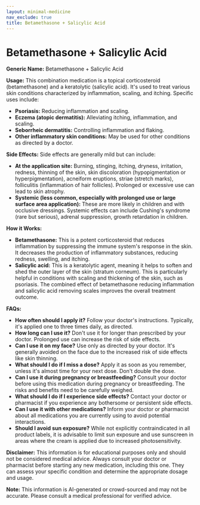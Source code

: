 ```yaml
---
layout: minimal-medicine
nav_exclude: true
title: Betamethasone + Salicylic Acid
---
```


# Betamethasone + Salicylic Acid

**Generic Name:** Betamethasone + Salicylic Acid

**Usage:**  This combination medication is a topical corticosteroid (betamethasone) and a keratolytic (salicylic acid). It's used to treat various skin conditions characterized by inflammation, scaling, and itching.  Specific uses include:

* **Psoriasis:** Reducing inflammation and scaling.
* **Eczema (atopic dermatitis):**  Alleviating itching, inflammation, and scaling.
* **Seborrheic dermatitis:** Controlling inflammation and flaking.
* **Other inflammatory skin conditions:**  May be used for other conditions as directed by a doctor.


**Side Effects:**  Side effects are generally mild but can include:

* **At the application site:** Burning, stinging, itching, dryness, irritation, redness, thinning of the skin, skin discoloration (hypopigmentation or hyperpigmentation), acneiform eruptions,  striae (stretch marks),  folliculitis (inflammation of hair follicles).  Prolonged or excessive use can lead to skin atrophy.
* **Systemic (less common, especially with prolonged use or large surface area application):**  These are more likely in children and with occlusive dressings.  Systemic effects can include Cushing's syndrome (rare but serious), adrenal suppression, growth retardation in children.


**How it Works:**

* **Betamethasone:** This is a potent corticosteroid that reduces inflammation by suppressing the immune system's response in the skin. It decreases the production of inflammatory substances, reducing redness, swelling, and itching.
* **Salicylic acid:** This is a keratolytic agent, meaning it helps to soften and shed the outer layer of the skin (stratum corneum). This is particularly helpful in conditions with scaling and thickening of the skin, such as psoriasis.  The combined effect of betamethasone reducing inflammation and salicylic acid removing scales improves the overall treatment outcome.


**FAQs:**

* **How often should I apply it?**  Follow your doctor's instructions.  Typically, it's applied one to three times daily, as directed.
* **How long can I use it?** Don't use it for longer than prescribed by your doctor. Prolonged use can increase the risk of side effects.
* **Can I use it on my face?**  Use only as directed by your doctor.  It's generally avoided on the face due to the increased risk of side effects like skin thinning.
* **What should I do if I miss a dose?** Apply it as soon as you remember, unless it's almost time for your next dose. Don't double the dose.
* **Can I use it during pregnancy or breastfeeding?**  Consult your doctor before using this medication during pregnancy or breastfeeding.  The risks and benefits need to be carefully weighed.
* **What should I do if I experience side effects?** Contact your doctor or pharmacist if you experience any bothersome or persistent side effects.
* **Can I use it with other medications?** Inform your doctor or pharmacist about all medications you are currently using to avoid potential interactions.
* **Should I avoid sun exposure?**  While not explicitly contraindicated in all product labels, it is advisable to limit sun exposure and use sunscreen in areas where the cream is applied due to increased photosensitivity.


**Disclaimer:** This information is for educational purposes only and should not be considered medical advice. Always consult your doctor or pharmacist before starting any new medication, including this one.  They can assess your specific condition and determine the appropriate dosage and usage.


**Note:** This information is AI-generated or crowd-sourced and may not be accurate. Please consult a medical professional for verified advice.